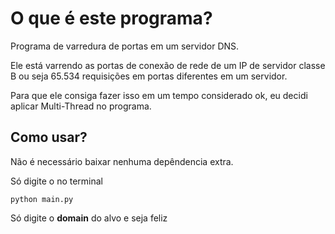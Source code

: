 # O que é este programa?

Programa de varredura de portas em um servidor DNS.

Ele está varrendo as portas de conexão de rede de um IP de servidor classe B ou seja 65.534 requisições em portas diferentes em um servidor.

Para que ele consiga fazer isso em um tempo considerado ok, eu decidi aplicar Multi-Thread no programa.

## Como usar?

Não é necessário baixar nenhuma depêndencia extra.

Só digite o no terminal 
```
python main.py
```

Só digite o **domain** do alvo e seja feliz